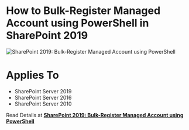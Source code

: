 # How to Bulk-Register Managed Account using PowerShell in SharePoint 2019

![SharePoint 2019: Bulk-Register Managed Account using PowerShell](https://spgeeks.devoworx.com/wp-content/uploads/2020/03/Configure-Manged-Accounts-in-SharePoint-2019.png)

# Applies To

- SharePoint Server 2019
- SharePoint Server 2016
- SharePoint Server 2010

Read Details at **[SharePoint 2019: Bulk-Register Managed Account using PowerShell](https://spgeeks.devoworx.com/bulk-add-managed-account-powershell-sharepoint/)**
